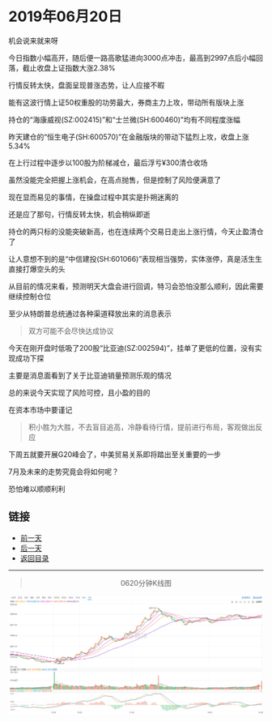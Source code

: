 # 2019年06月20日

机会说来就来呀

今日指数小幅高开，随后便一路高歌猛进向3000点冲击，最高到2997点后小幅回落，截止收盘上证指数大涨2.38%

行情反转太快，盘面呈现普涨态势，让人应接不暇

能有这波行情上证50权重股的功劳最大，券商主力上攻，带动所有版块上涨

持仓的“海康威视(SZ:002415)”和“士兰微(SH:600460)”均有不同程度涨幅

昨天建仓的“恒生电子(SH:600570)”在金融版块的带动下猛烈上攻，收盘上涨5.34%

在上行过程中逐步以100股为阶梯减仓，最后浮亏¥300清仓收场

虽然没能完全把握上涨机会，在高点抛售，但是控制了风险便满意了

现在显而易见的事情，在操盘过程中其实是扑朔迷离的

还是应了那句，行情反转太快，机会稍纵即逝

持仓的两只标的没能突破新高，也在连续两个交易日走出上涨行情，今天止盈清仓了

让人意想不到的是“中信建投(SH:601066)”表现相当强势，实体涨停，真是活生生直接打爆空头的头

从目前的情况来看，预测明天大盘会进行回调，特习会恐怕没那么顺利，因此需要继续控制仓位

至少从特朗普总统通过各种渠道释放出来的消息表示

> 双方可能不会尽快达成协议

今天在刚开盘时低吸了200股“比亚迪(SZ:002594)”，挂单了更低的位置，没有实现成功下探

主要是消息面看到了关于比亚迪销量预测乐观的情况

总的来说今天实现了风险可控，且小盈的目的

在资本市场中要谨记

> 积小胜为大胜，不去盲目追高，冷静看待行情，提前进行布局，客观做出反应

下周五就要开展G20峰会了，中美贸易关系即将踏出至关重要的一步

7月及未来的走势究竟会将如何呢？

恐怕难以顺顺利利



## 链接

- [前一天](https://github.com/gdoggy/investment-diary/blob/master/2019/0619.md)
- [后一天](https://github.com/gdoggy/investment-diary/blob/master/2019/0621.md)
- [返回目录](https://github.com/gdoggy/investment-diary)

------

> <center>0620分钟K线图</center>

![K minute](https://github.com/gdoggy/investment-diary/blob/master/2019/RunChart/0620.png)

